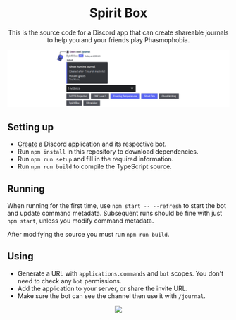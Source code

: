 <h1 align="center">Spirit Box</h1>

<p align="center">
  This is the source code for a Discord app that can create shareable journals
  to help you and your friends play Phasmophobia.
  </p>

![Example interaction](image.png)

## Setting up

- [Create](https://discord.com/developers/applications/) a Discord application
  and its respective bot.
- Run `npm install` in this repository to download dependencies.
- Run `npm run setup` and fill in the required information.
- Run `npm run build` to compile the TypeScript source.

## Running

When running for the first time, use `npm start -- --refresh` to start the bot
and update command metadata. Subsequent runs should be fine with just
`npm start`, unless you modify command metadata.

After modifying the source you must run `npm run build`.

## Using

- Generate a URL with `applications.commands` and `bot` scopes. You don't need
  to check any `bot` permissions.
- Add the application to your server, or share the invite URL.
- Make sure the bot can see the channel then use it with `/journal`.

<p align="center">
  <a href="https://ko-fi.com/U6U7OON7I">
    <img src="https://ko-fi.com/img/githubbutton_sm.svg">
  </a>
</p>
